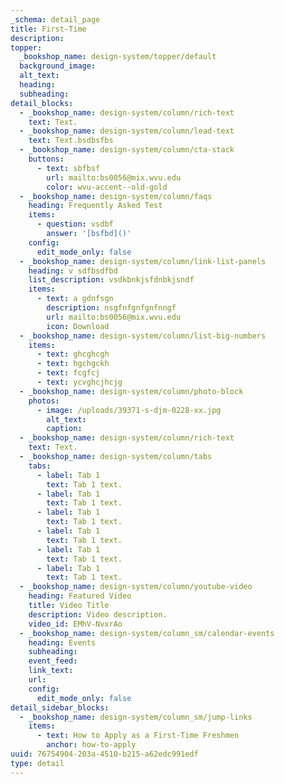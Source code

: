 ```yaml
---
_schema: detail_page
title: First-Time
description:
topper:
  _bookshop_name: design-system/topper/default
  background_image:
  alt_text:
  heading:
  subheading:
detail_blocks:
  - _bookshop_name: design-system/column/rich-text
    text: Text.
  - _bookshop_name: design-system/column/lead-text
    text: Text.bsdbsfbs
  - _bookshop_name: design-system/column/cta-stack
    buttons:
      - text: sbfbsf
        url: mailto:bs0056@mix.wvu.edu
        color: wvu-accent--old-gold
  - _bookshop_name: design-system/column/faqs
    heading: Frequently Asked Test
    items:
      - question: vsdbf
        answer: '[bsfbd]()'
    config:
      edit_mode_only: false
  - _bookshop_name: design-system/column/link-list-panels
    heading: v sdfbsdfbd
    list_description: vsdkbnkjsfdnbkjsndf
    items:
      - text: a gdnfsgn
        description: nsgfnfgnfgnfnngf
        url: mailto:bs0056@mix.wvu.edu
        icon: Download
  - _bookshop_name: design-system/column/list-big-numbers
    items:
      - text: ghcghcgh
      - text: hgchgckh
      - text: fcgfcj
      - text: ycvghcjhcjg
  - _bookshop_name: design-system/column/photo-block
    photos:
      - image: /uploads/39371-s-djm-0228-xx.jpg
        alt_text:
        caption:
  - _bookshop_name: design-system/column/rich-text
    text: Text.
  - _bookshop_name: design-system/column/tabs
    tabs:
      - label: Tab 1
        text: Tab 1 text.
      - label: Tab 1
        text: Tab 1 text.
      - label: Tab 1
        text: Tab 1 text.
      - label: Tab 1
        text: Tab 1 text.
      - label: Tab 1
        text: Tab 1 text.
      - label: Tab 1
        text: Tab 1 text.
  - _bookshop_name: design-system/column/youtube-video
    heading: Featured Video
    title: Video Title
    description: Video description.
    video_id: EMhV-NvxrAo
  - _bookshop_name: design-system/column_sm/calendar-events
    heading: Events
    subheading:
    event_feed:
    link_text:
    url:
    config:
      edit_mode_only: false
detail_sidebar_blocks:
  - _bookshop_name: design-system/column_sm/jump-links
    items:
      - text: How to Apply as a First-Time Freshmen
        anchor: how-to-apply
uuid: 76754904-203a-4510-b215-a62edc991edf
type: detail
---
```

